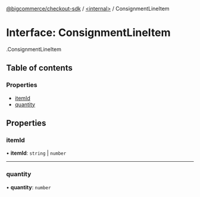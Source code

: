 [@bigcommerce/checkout-sdk](../README.md) / [<internal\>](../modules/internal_.md) / ConsignmentLineItem

# Interface: ConsignmentLineItem

[<internal>](../modules/internal_.md).ConsignmentLineItem

## Table of contents

### Properties

- [itemId](internal_.ConsignmentLineItem.md#itemid)
- [quantity](internal_.ConsignmentLineItem.md#quantity)

## Properties

### itemId

• **itemId**: `string` \| `number`

___

### quantity

• **quantity**: `number`
